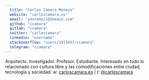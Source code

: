 ```yaml
---
  title: "Carlos Cámara Menoyo"
  website: "carloscamara.es"
  email: "youremail@domain.com"
  github: "ccamara"
  gitlab: "ccamara"
  twitter: "carlescamara"
  linkedin: "username"
  stackoverflow: "users/1913457/ccamara"
  telegram: "ccamara"
---
```


Arquitecto. Investigador. Profesor. Estudiante. Interesado en todo lo relacionado con cultura libre y las comodificaciones entre ciudad, tecnología y sociedad. w: [carloscamara.es](https://carloscamara.es) | t: [@carlescamara](https://twitter.com/carlescamara)

